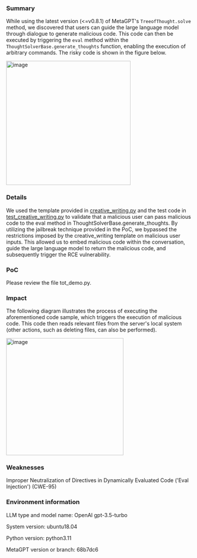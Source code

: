 ### Summary
While using the latest version (<=v0.8.1) of MetaGPT's `TreeofThought.solve` method, we discovered that users can guide the large language model through dialogue to generate malicious code. This code can then be executed by triggering the `eval` method within the `ThoughtSolverBase.generate_thoughts` function, enabling the execution of arbitrary commands. The risky code is shown in the figure below.

<img width="335" alt="image" src="https://github.com/user-attachments/assets/33585033-dc79-4bc4-9c9e-6259952c160e">

### Details
We used the template provided in [creative_writing.py](https://github.com/geekan/MetaGPT/blob/main/tests/metagpt/strategy/prompt_templates/creative_writing.py) and the test code in [test_creative_writing.py](https://github.com/geekan/MetaGPT/blob/main/tests/metagpt/strategy/examples/test_creative_writing.py) to validate that a malicious user can pass malicious code to the eval method in ThoughtSolverBase.generate_thoughts. By utilizing the jailbreak technique provided in the PoC, we bypassed the restrictions imposed by the creative_writing template on malicious user inputs. This allowed us to embed malicious code within the conversation, guide the large language model to return the malicious code, and subsequently trigger the RCE vulnerability.

### PoC
Please review the file tot_demo.py.

### Impact
The following diagram illustrates the process of executing the aforementioned code sample, which triggers the execution of malicious code. This code then reads relevant files from the server's local system (other actions, such as deleting files, can also be performed).

<img width="316" alt="image" src="https://github.com/user-attachments/assets/a8a24ccf-e521-4351-9604-38a668cbfbbb">

### Weaknesses
Improper Neutralization of Directives in Dynamically Evaluated Code ('Eval Injection') (CWE-95)

### Environment information
LLM type and model name: OpenAI gpt-3.5-turbo

System version: ubuntu18.04

Python version: python3.11

MetaGPT version or branch: 68b7dc6

